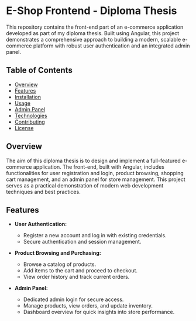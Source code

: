# E-Shop Frontend - Diploma Thesis

This repository contains the front-end part of an e-commerce application developed as part of my diploma thesis. Built using Angular, this project demonstrates a comprehensive approach to building a modern, scalable e-commerce platform with robust user authentication and an integrated admin panel.

## Table of Contents

- [Overview](#overview)
- [Features](#features)
- [Installation](#installation)
- [Usage](#usage)
- [Admin Panel](#admin-panel)
- [Technologies](#technologies)
- [Contributing](#contributing)
- [License](#license)

## Overview

The aim of this diploma thesis is to design and implement a full-featured e-commerce application. The front-end, built with Angular, includes functionalities for user registration and login, product browsing, shopping cart management, and an admin panel for store management. This project serves as a practical demonstration of modern web development techniques and best practices.

## Features

- **User Authentication:**
  - Register a new account and log in with existing credentials.
  - Secure authentication and session management.

- **Product Browsing and Purchasing:**
  - Browse a catalog of products.
  - Add items to the cart and proceed to checkout.
  - View order history and track current orders.

- **Admin Panel:**
  - Dedicated admin login for secure access.
  - Manage products, view orders, and update inventory.
  - Dashboard overview for quick insights into store performance.
